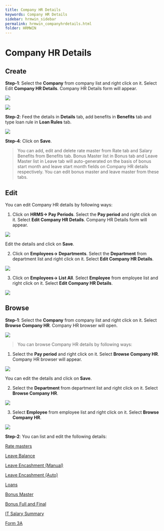```yaml
---
title: Company HR Details
keywords: Company HR Details
sidebar: hrmwin_sidebar
permalink: hrmwin_companyhrdetails.html
folder: HRMWIN
---
```


# Company HR Details

## Create

**Step-1**: Select the **Company** from company list and right click on it. Select Edit **Company HR Details**. Company HR Details form will appear.

![](http://docs.risersoft.com/hrmnirvana/ImagesExt/image8_16.jpg)

![](http://docs.risersoft.com/hrmnirvana/ImagesExt/image8_17.jpg)

**Step-2**: Feed the details in **Details** tab, add benefits in **Benefits** tab and type loan rule in **Loan Rules** tab.

![](http://docs.risersoft.com/hrmnirvana/ImagesExt/image8_18.jpg)

**Step-4**: Click on **Save**.

>You can add, edit and delete rate master from Rate tab and Salary Benefits from Benefits tab.
Bonus Master list in Bonus tab and Leave Master list in Leave tab will auto-generated on the basis of bonus start month and leave start month fields on Company HR details respectively. You can edit bonus master and leave master from these tabs.

## Edit

You can edit Company HR details by following ways:

1.	Click on **HRMS-> Pay Periods**.  Select the **Pay period** and right click on it. Select **Edit Company HR Details**. Company HR Details form will appear.

![](http://docs.risersoft.com/hrmnirvana/ImagesExt/image8_19.jpg)

Edit the details and click on **Save**.

2.	Click on **Employees-> Departments**.  Select the **Department** from department list and right click on it. Select **Edit Company HR Details**.

![](http://docs.risersoft.com/hrmnirvana/ImagesExt/image8_20.jpg)

3.	Click on **Employees-> List All**.  Select **Employee** from employee list and right click on it. Select **Edit Company HR Details**.

![](http://docs.risersoft.com/hrmnirvana/ImagesExt/image8_21.jpg)

## Browse

**Step-1**: Select the **Company** from company list and right click on it. Select **Browse Company HR**. Company HR browser will open.

![](http://docs.risersoft.com/hrmnirvana/ImagesExt/image8_22.jpg)

>You can browse Company HR details by following ways:

1.	Select the **Pay period** and right click on it. Select **Browse Company HR**. Company HR browser will appear.

![](http://docs.risersoft.com/hrmnirvana/ImagesExt/image8_23.jpg)

You can edit the details and click on **Save**.

2.	Select the **Department** from department list and right click on it. Select **Browse Company HR**.

![](http://docs.risersoft.com/hrmnirvana/ImagesExt/image8_24.jpg)

3.	Select **Employee** from employee list and right click on it. Select **Browse Company HR**.

![](http://docs.risersoft.com/hrmnirvana/ImagesExt/image8_25.jpg)

**Step-2**: You can list and edit the following details:

[Rate masters]()

[Leave Balance]()

[Leave Encashment (Manual)]()

[Leave Encashment (Auto)]()

[Loans]()

[Bonus Master]()

[Bonus Full and Final]()

[IT Salary Summary]()

[Form 3A]()
